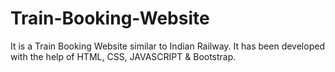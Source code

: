 # Train-Booking-Website
It is a Train Booking Website similar to Indian Railway. It has been developed with the help of HTML, CSS, JAVASCRIPT &amp; Bootstrap.
